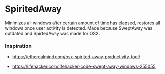 # SpiritedAway
Minimizes all windows after certain amount of time has elapsed, restores all windows once user activity is detected. Made because SweptAway was outdated and SpirtedAway was made for OSX.

### Inspiration
+ https://etherealmind.com/osx-spirited-away-productivity-tool/

+ https://lifehacker.com/lifehacker-code-swept-away-windows-255055